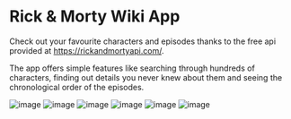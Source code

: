 # Rick & Morty Wiki App

Check out your favourite characters and episodes thanks to the free api provided at https://rickandmortyapi.com/.

The app offers simple features like searching through hundreds of characters, finding out details you never knew about them and seeing the chronological order of the episodes.

![image](https://github.com/AlexBirladeanu/iOS-Rick-Morty-App/assets/76782955/3dad32ff-bfe3-4266-a895-d4a02418eab3)
![image](https://github.com/AlexBirladeanu/iOS-Rick-Morty-App/assets/76782955/be52b249-b55b-469b-b190-313037221d30)
![image](https://github.com/AlexBirladeanu/iOS-Rick-Morty-App/assets/76782955/c13e279e-685f-440c-939c-41c9d18a27bf)
![image](https://github.com/AlexBirladeanu/iOS-Rick-Morty-App/assets/76782955/95c92279-1a1d-4d80-8a1d-76418c82eb66)
![image](https://github.com/AlexBirladeanu/iOS-Rick-Morty-App/assets/76782955/ba254d0e-6458-40f4-81f9-1e0a2a606ca7)
![image](https://github.com/AlexBirladeanu/iOS-Rick-Morty-App/assets/76782955/d267d0aa-965e-4b30-a411-241d17528482)
